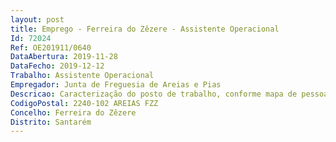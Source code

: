 ```yaml
--- 
layout: post
title: Emprego - Ferreira do Zêzere - Assistente Operacional
Id: 72024
Ref: OE201911/0640
DataAbertura: 2019-11-28
DataFecho: 2019-12-12
Trabalho: Assistente Operacional
Empregador: Junta de Freguesia de Areias e Pias
Descricao: Caracterização do posto de trabalho, conforme mapa de pessoal para o ano de 2019  “Proceder a vigilância, conservação e limpeza dos cemitérios, sinais de sinalização e vias de comunicação  executar pequenas reparações e desimpedir os acessos  limpar valetas, compor bermas, desobstruir aquedutos e sistemas de drenagem de águas pluviais  compor pavimentos, efetuando reparações de calcetamento ou com massas betuminosas  conservar as obras de arte limpas da terra e da vegetação ou de quaisquer outros objetos estranhos  executar corte em árvores existentes nas bermas das estradas  proceder à higiene e limpeza interior dos espaços destinados ao mercado da freguesia, executar as demais funções que lhe sejam cometidas por lei ou por despacho superior”.
CodigoPostal: 2240-102 AREIAS FZZ
Concelho: Ferreira do Zêzere
Distrito: Santarém
--- 
```

